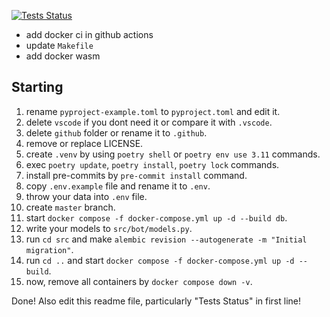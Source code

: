 [![Tests Status](https://github.com/{name}/{repository}/actions/workflows/ci.yml/badge.svg?branch={branch})](https://github.com/{name}/{repository}/actions/workflows/ci.yml)

- add docker ci in github actions
- update `Makefile`
- add docker wasm

## Starting

1. rename `pyproject-example.toml` to `pyproject.toml` and edit it.
2. delete `vscode` if you dont need it or compare it with `.vscode`.
3. delete `github` folder or rename it to `.github`.
4. remove or replace LICENSE.
5. create `.venv` by using `poetry shell` or `poetry env use 3.11` commands.
6. exec `poetry update`, `poetry install`, `poetry lock` commands.
7. install pre-commits by `pre-commit install` command.
8. copy `.env.example` file and rename it to `.env`.
9. throw your data into `.env` file.
10. create `master` branch.
11. start `docker compose -f docker-compose.yml up -d --build db`.
12. write your models to `src/bot/models.py`.
13. run `cd src` and make `alembic revision --autogenerate -m "Initial migration"`.
14. run `cd ..` and start `docker compose -f docker-compose.yml up -d --build`.
15. now, remove all containers by `docker compose down -v`.

Done! Also edit this readme file, particularly "Tests Status" in first line!
